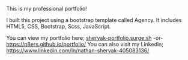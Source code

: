 This is my professional portfolio! 

I built this project using a bootstrap template called Agency. It includes HTML5, CSS, Bootstrap, Scss, JavaScript.

You can view my portfolio here; <a href="http://sheryak-portfolio.surge.sh/" target="_blank">sheryak-portfolio.surge.sh</a> -or- https://n8ers.github.io/portfolio/
You can also visit my Linkedin; https://www.linkedin.com/in/nathan-sheryak-405083136/
